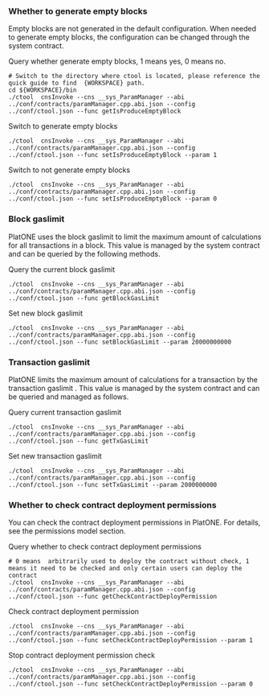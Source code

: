 
### Whether to generate empty blocks

Empty blocks are not generated in the default configuration. When needed to generate empty blocks, the configuration can be changed through the system contract.

Query whether generate empty blocks, 1 means yes, 0 means no.

```shell
# Switch to the directory where ctool is located, please reference the quick guide to find  {WORKSPACE} path.
cd ${WORKSPACE}/bin
./ctool  cnsInvoke --cns __sys_ParamManager --abi ../conf/contracts/paramManager.cpp.abi.json --config ../conf/ctool.json --func getIsProduceEmptyBlock
```

Switch to generate empty blocks
```
./ctool  cnsInvoke --cns __sys_ParamManager --abi ../conf/contracts/paramManager.cpp.abi.json --config ../conf/ctool.json --func setIsProduceEmptyBlock --param 1
```

Switch to not generate empty blocks

```
./ctool  cnsInvoke --cns __sys_ParamManager --abi ../conf/contracts/paramManager.cpp.abi.json --config ../conf/ctool.json --func setIsProduceEmptyBlock --param 0
```

### Block gaslimit

PlatONE uses the block gaslimit to limit the maximum amount of calculations for all transactions in a block. This value is managed by the system contract and can be queried by the following methods.

Query the current block gaslimit

```
./ctool  cnsInvoke --cns __sys_ParamManager --abi ../conf/contracts/paramManager.cpp.abi.json --config ../conf/ctool.json --func getBlockGasLimit
```

Set new block gaslimit

```
./ctool  cnsInvoke --cns __sys_ParamManager --abi ../conf/contracts/paramManager.cpp.abi.json --config ../conf/ctool.json --func setBlockGasLimit --param 20000000000
```

### Transaction gaslimit
PlatONE  limits the maximum amount of calculations for a transaction by the transaction gaslimit . This value is managed by the system contract and can be queried and managed as follows.

Query current transaction gaslimit

```
./ctool  cnsInvoke --cns __sys_ParamManager --abi ../conf/contracts/paramManager.cpp.abi.json --config ../conf/ctool.json --func getTxGasLimit
```

Set new transaction gaslimit

```
./ctool  cnsInvoke --cns __sys_ParamManager --abi ../conf/contracts/paramManager.cpp.abi.json --config ../conf/ctool.json --func setTxGasLimit --param 2000000000
```
### Whether  to check contract deployment permissions
You can check  the contract deployment permissions in PlatONE. For details, see the permissions model section.

Query whether to check contract deployment permissions

```
# 0 means  arbitrarily used to deploy the contract without check, 1 means it need to be checked and only certain users can deploy the contract
./ctool  cnsInvoke --cns __sys_ParamManager --abi ../conf/contracts/paramManager.cpp.abi.json --config ../conf/ctool.json --func getCheckContractDeployPermission
```

Check contract deployment permission 

```
./ctool  cnsInvoke --cns __sys_ParamManager --abi ../conf/contracts/paramManager.cpp.abi.json --config ../conf/ctool.json --func setCheckContractDeployPermission --param 1
```
Stop contract deployment permission check

```
./ctool  cnsInvoke --cns __sys_ParamManager --abi ../conf/contracts/paramManager.cpp.abi.json --config ../conf/ctool.json --func setCheckContractDeployPermission --param 0
```
